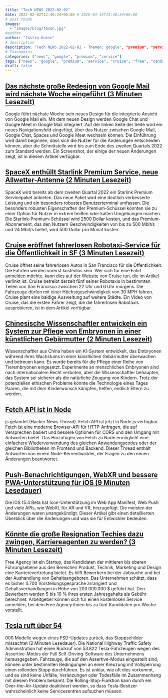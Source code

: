 ```yaml
---
title: "Tech NEWS 2022-02-02"
date: 2022-02-02T12:40:24+06:00 # 2020-03-14T15:40:24+06:00
# post thumb
images:
  - "images/blog/tbcon.jpg"
#author
author: "Justin Guese"
# description
description: "Tech NEWS 2022-02-02 - Themen: google", "premium", "service"
# Taxonomies
categories: ["news", "google", "premium", "service"]
tags: ["news", "google", "premium", "service", "cruise", "free", "candidates"]
draft: false
---
```


## [Das nächste große Redesign von Google Mail wird nächste Woche eingeführt (3 Minuten Lesezeit)](https://arstechnica.com/gadgets/2022/02/gmails-next-big-redesign-starts-rolling-out-next-week/)

 Google führt nächste Woche sein neues Design für die integrierte Ansicht von Google Mail ein. Mit dem neuen Design werden Google Chat und Google Meet in Google Mail integriert. Auf der linken Seite der Seite wird ein neues Navigationsfeld eingefügt, über das Nutzer zwischen Google Mail, Google Chat, Spaces und Google Meet wechseln können. Die Einführung wird damit beginnen, dass sich die Nutzer für die Änderungen entscheiden können, aber die Schnittstelle wird bis zum Ende des zweiten Quartals 2022 zum Standard werden. Ein Screenshot, der einige der neuen Änderungen zeigt, ist in diesem Artikel verfügbar.

## [SpaceX enthüllt Starlink Premium Service, neue Allwetter-Antenne (2 Minuten Lesezeit)](https://www.teslarati.com/spacex-starlink-premium-all-weather-dish/)

 SpaceX wird bereits ab dem zweiten Quartal 2022 ein Starlink Premium Servicepaket anbieten. Das neue Paket wird eine deutlich verbesserte Leistung und ein besonders robustes Benutzerterminal umfassen. Die besonders robusten Eigenschaften der Premium-Schüssel könnten sie zu einer Option für Nutzer in extrem heißen oder kalten Umgebungen machen. Die Starlink-Premium-Schüssel wird 2500 Dollar kosten, und das Premium-Abonnement, das den Nutzern Geschwindigkeiten von bis zu 500 Mbit/s und 24 Mbit/s bietet, wird 500 Dollar pro Monat kosten.

## [Cruise eröffnet fahrerlosen Robotaxi-Service für die Öffentlichkeit in SF (3 Minuten Lesezeit)](https://www.therobotreport.com/cruise-opens-driverless-robotaxi-service-sf-public/)

 Cruise öffnet seine fahrerlosen Autos in San Francisco für die Öffentlichkeit. Die Fahrten werden vorerst kostenlos sein. Wer sich für eine Fahrt anmelden möchte, kann dies auf der Website von Cruise tun, die im Artikel verlinkt ist. Cruise betreibt derzeit fünf seiner Robotaxis in bestimmten Teilen von San Francisco zwischen 22 Uhr und 6 Uhr morgens. Die Fahrzeuge dürfen mit einer Höchstgeschwindigkeit von 30 MPH fahren. Cruise plant eine baldige Ausweitung auf weitere Städte. Ein Video von Cruise, das die ersten Fahrer zeigt, die die fahrerlosen Robotaxis ausprobieren, ist in dem Artikel verfügbar.

## [Chinesische Wissenschaftler entwickeln ein System zur Pflege von Embryonen in einer künstlichen Gebärmutter (2 Minuten Lesezeit)](https://futurism.com/neoscope/chinese-artificial-womb-robot-nanny)

 Wissenschaftler aus China haben ein KI-System entwickelt, das Embryonen während ihres Wachstums in einer künstlichen Gebärmutter überwachen und betreuen kann. Es wurde bereits für die Pflege einer Reihe von Tierembryonen eingesetzt. Experimente an menschlichen Embryonen sind nach internationalem Recht verboten, aber die Wissenschaftler behaupten, das System sei sicherer als die natürliche Zeugung von Kindern. Trotz der potenziellen ethischen Probleme könnte die Technologie eines Tages Paaren, die mit dem Kinderwunsch kämpfen, helfen, endlich Eltern zu werden.

## [Fetch API ist in Node](https://news.ycombinator.com/item?id=30161626/1/0100017eba20b50b-4ef1e90c-e9b8-407e-a7ff-c6856dbc1f50-000000/UWPjIB0Z61IxXX2nKYY8cfvhHEYQ6XAw23bUOVb9tHM=235)

js gelandet (Hacker News Thread). Fetch API ist jetzt in Node.js verfügbar. Fetch ist eine moderne Browser-API für HTTP-Anfragen, die auf Versprechen basiert und bessere Optionen für CORS und den Umgang mit Antworten bietet. Das Hinzufügen von Fetch zu Node ermöglicht eine einfachere Wiederverwendung des gleichen Anwendungscodes oder der gleichen Bibliotheken im Frontend und Backend. Dieser Thread enthält Antworten von einem Node-Kernentwickler, der Fragen zu den neuen Änderungen beantwortet.

## [Push-Benachrichtigungen, WebXR und bessere PWA-Unterstützung für iOS (9 Minuten Lesedauer)](https://firt.dev/ios-15.4b#web-push-notifications-on-ios%EF%BC%8Dwith-a-catch/1/0100017eba20b50b-4ef1e90c-e9b8-407e-a7ff-c6856dbc1f50-000000/PvHTYARyX16FdwQWla3_7zyjoAqc2tj4_rVgmzmFVMw=235)

 Die iOS 15.4 Beta hat Icon-Unterstützung im Web App Manifest, Web Push und viele APIs, wie WebXL für AR und VR, hinzugefügt. Die meisten der Änderungen waren unangekündigt. Dieser Artikel gibt einen detaillierten Überblick über die Änderungen und was sie für Entwickler bedeuten.

## [Könnte die große Resignation Techies dazu zwingen, Karriereagenten zu werden? (3 Minuten Lesezeit)](https://techcrunch.com/2022/02/01/free-agent-series-a/)

 Free Agency ist ein Startup, das Kandidaten der mittleren bis oberen Führungsebene aus den Bereichen Produkt, Technik, Marketing und Design eine Karrierevertretung bietet. Es hilft Bewerbern bei der Jobsuche und bei der Aushandlung von Gehaltsangeboten. Das Unternehmen schätzt, dass es bisher 4.700 Vorstellungsgespräche arrangiert und Gehaltsverhandlungen in Höhe von 200.000.000 $ geführt hat. Den Bewerbern werden 5 bis 10 % ihres ersten Jahresgehalts als Gebühr berechnet. Arbeitgeber können sich für einen kostenlosen Service anmelden, bei dem Free Agency ihnen bis zu fünf Kandidaten pro Woche vorstellt.

## [Tesla ruft über 54](https://www.cnet.com/roadshow/news/tesla-recalls-over-54000-models-over-fsd-update-that-disobeys-stop-signs/)

000 Modelle wegen eines FSD-Updates zurück, das Stoppschilder missachtet (2 Minuten Lesedauer). Die National Highway Traffic Safety Administration hat einen Rückruf von 53.822 Tesla-Fahrzeugen wegen des Assertive-Modus der Full Self-Driving-Software des Unternehmens herausgegeben. Fahrzeuge, die auf den Assertive-Modus eingestellt sind, können unter bestimmten Bedingungen an einer Kreuzung mit Vollsperrung einen rollenden Stopp durchführen. Es ist unklar, wie oft dies vorkommt, und es sind keine Unfälle, Verletzungen oder Todesfälle im Zusammenhang mit diesem Problem bekannt. Die Rolling-Stop-Funktion kann durch ein Over-the-Air-Update deaktiviert werden, so dass Tesla-Besitzer wahrscheinlich keine Servicezentren aufsuchen müssen.

